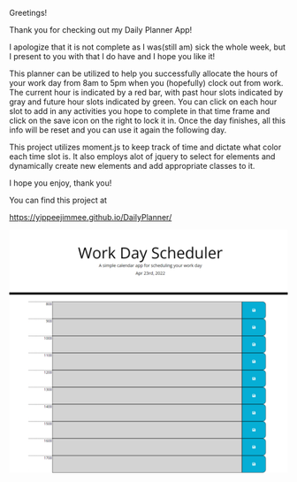 Greetings!

Thank you for checking out my Daily Planner App!

I apologize that it is not complete as I was(still am) sick the whole week, but I present to you with that I do have and I hope you like it!

This planner can be utilized to help you successfully allocate the hours of your work day from 8am to 5pm when you (hopefully) clock out from work.
The current hour is indicated by a red bar, with past hour slots indicated by gray and future hour slots indicated by green. You can click on each
hour slot to add in any activities you hope to complete in that time frame and click on the save icon on the right to lock it in. Once the day
finishes, all this info will be reset and you can use it again the following day.

This project utilizes moment.js to keep track of time and dictate what color each time slot is. It also employs alot of jquery to select for elements
and dynamically create new elements and add appropriate classes to it.

I hope you enjoy, thank you!

You can find this project at

https://yippeejimmee.github.io/DailyPlanner/

![alt text](./Assets/127.0.0.1_5500_index.html.png)
